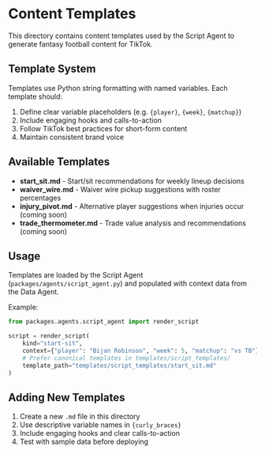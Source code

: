 # Content Templates

This directory contains content templates used by the Script Agent to generate fantasy football content for TikTok.

## Template System

Templates use Python string formatting with named variables. Each template should:

1. Define clear variable placeholders (e.g. `{player}`, `{week}`, `{matchup}`)
2. Include engaging hooks and calls-to-action
3. Follow TikTok best practices for short-form content
4. Maintain consistent brand voice

## Available Templates

- **start_sit.md** - Start/sit recommendations for weekly lineup decisions
- **waiver_wire.md** - Waiver wire pickup suggestions with roster percentages
- **injury_pivot.md** - Alternative player suggestions when injuries occur (coming soon)
- **trade_thermometer.md** - Trade value analysis and recommendations (coming soon)

## Usage

Templates are loaded by the Script Agent (`packages/agents/script_agent.py`) and populated with context data from the Data Agent.

Example:
```python
from packages.agents.script_agent import render_script

script = render_script(
    kind="start-sit",
    context={"player": "Bijan Robinson", "week": 5, "matchup": "vs TB"},
    # Prefer canonical templates in templates/script_templates/
    template_path="templates/script_templates/start_sit.md"
)
```

## Adding New Templates

1. Create a new `.md` file in this directory
2. Use descriptive variable names in `{curly_braces}`
3. Include engaging hooks and clear calls-to-action
4. Test with sample data before deploying